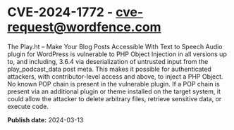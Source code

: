 # CVE-2024-1772 - cve-request@wordfence.com

The Play.ht – Make Your Blog Posts Accessible With Text to Speech Audio plugin for WordPress is vulnerable to PHP Object Injection in all versions up to, and including, 3.6.4 via deserialization of untrusted input from the play_podcast_data post meta. This makes it possible for authenticated attackers, with contributor-level access and above, to inject a PHP Object. No known POP chain is present in the vulnerable plugin. If a POP chain is present via an additional plugin or theme installed on the target system, it could allow the attacker to delete arbitrary files, retrieve sensitive data, or execute code.

**Publish date:** 2024-03-13
